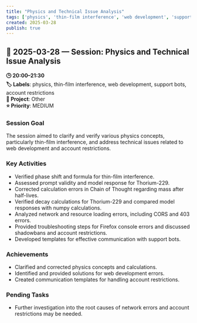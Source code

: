 ```yaml
---
title: "Physics and Technical Issue Analysis"
tags: ['physics', 'thin-film interference', 'web development', 'support bots', 'account restrictions']
created: 2025-03-28
publish: true
---
```


## 📅 2025-03-28 — Session: Physics and Technical Issue Analysis

**🕒 20:00–21:30**  
**🏷️ Labels**: physics, thin-film interference, web development, support bots, account restrictions  
**📂 Project**: Other  
**⭐ Priority**: MEDIUM  


### Session Goal
The session aimed to clarify and verify various physics concepts, particularly thin-film interference, and address technical issues related to web development and account restrictions.

### Key Activities
- Verified phase shift and formula for thin-film interference.
- Assessed prompt validity and model response for Thorium-229.
- Corrected calculation errors in Chain of Thought regarding mass after half-lives.
- Verified decay calculations for Thorium-229 and compared model responses with numpy calculations.
- Analyzed network and resource loading errors, including CORS and 403 errors.
- Provided troubleshooting steps for Firefox console errors and discussed shadowbans and account restrictions.
- Developed templates for effective communication with support bots.

### Achievements
- Clarified and corrected physics concepts and calculations.
- Identified and provided solutions for web development errors.
- Created communication templates for handling account restrictions.

### Pending Tasks
- Further investigation into the root causes of network errors and account restrictions may be needed.
